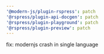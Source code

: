 ```yaml
---
'@modern-js/plugin-rspress': patch
'@rspress/plugin-api-docgen': patch
'@rspress/plugin-playground': patch
'@rspress/plugin-preview': patch
---
```


fix: modernjs crash in single language
